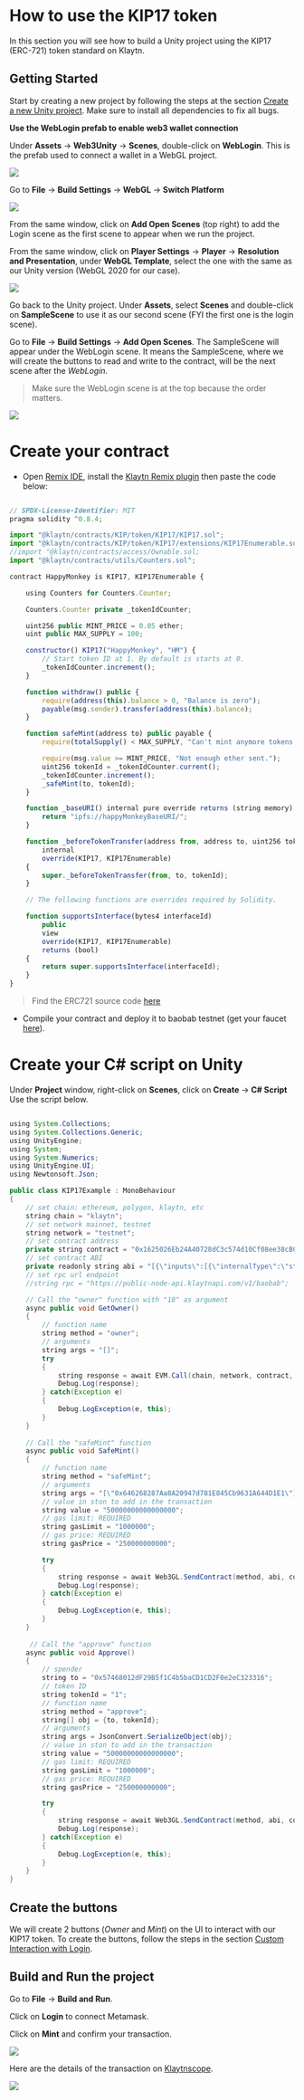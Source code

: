 # How to use the KIP17 token <a id="How to use the KIP17 token"></a>

In this section you will see how to build a Unity project using the KIP17 (ERC-721) token standard on Klaytn.

## Getting Started <a id="Getting Started"></a>

Start by creating a new project by following the steps at the section [Create a new Unity project]().
Make sure to install all dependencies to fix all bugs.

**Use the WebLogin prefab to enable web3 wallet connection**

Under **Assets** → **Web3Unity** → **Scenes**, double-click on **WebLogin**. This is the prefab used to connect a wallet in a WebGL project.

![](./../../images/chainsafe/12_webLogin.png)

Go to **File** → **Build Settings** → **WebGL** → **Switch Platform**

![](./../../images/chainsafe/13_webGL_switch.png)

From the same window, click on **Add Open Scenes** (top right) to add the Login scene as the first scene to appear when we run the project.

From the same window, click on **Player Settings** → **Player** → **Resolution and Presentation**, under **WebGL Template**, select the one with the same as our Unity version (WebGL 2020 for our case).

![](../../images/chainsafe/14_webGL_template.png)

Go back to the Unity project. Under **Assets**, select **Scenes** and double-click on **SampleScene** to use it as our second scene (FYI the first one is the login scene).

Go to **File** → **Build Settings** → **Add Open Scenes**. The SampleScene will appear under the WebLogin scene. It means the SampleScene, where we will create the buttons to read and write to the contract, will be the next scene after the *WebLogin*. 

> Make sure the WebLogin scene is at the top because the order matters.

![](../../images/chainsafe/15_add_openScenes.png)

# Create your contract <a id="Create your contract"></a>

* Open [Remix IDE](https://remix.ethereum.org/#optimize=false&runs=200&evmVersion=null), install the [Klaytn Remix plugin](https://klaytn.foundation/using-klaytn-plugin-on-remix/) then paste the code below:


```javascript

// SPDX-License-Identifier: MIT
pragma solidity ^0.8.4;

import "@klaytn/contracts/KIP/token/KIP17/KIP17.sol";
import "@klaytn/contracts/KIP/token/KIP17/extensions/KIP17Enumerable.sol";
//import "@klaytn/contracts/access/Ownable.sol;
import "@klaytn/contracts/utils/Counters.sol";

contract HappyMonkey is KIP17, KIP17Enumerable {

    using Counters for Counters.Counter;

    Counters.Counter private _tokenIdCounter;

    uint256 public MINT_PRICE = 0.05 ether;
    uint public MAX_SUPPLY = 100;

    constructor() KIP17("HappyMonkey", "HM") {
        // Start token ID at 1. By default is starts at 0.
        _tokenIdCounter.increment();
    }

    function withdraw() public {
        require(address(this).balance > 0, "Balance is zero");
        payable(msg.sender).transfer(address(this).balance);
    }

    function safeMint(address to) public payable {
        require(totalSupply() < MAX_SUPPLY, "Can't mint anymore tokens.");

        require(msg.value >= MINT_PRICE, "Not enough ether sent.");
        uint256 tokenId = _tokenIdCounter.current();
        _tokenIdCounter.increment();
        _safeMint(to, tokenId);
    }

    function _baseURI() internal pure override returns (string memory) {
        return "ipfs://happyMonkeyBaseURI/";
    }

    function _beforeTokenTransfer(address from, address to, uint256 tokenId)
        internal
        override(KIP17, KIP17Enumerable)
    {
        super._beforeTokenTransfer(from, to, tokenId);
    }

    // The following functions are overrides required by Solidity.

    function supportsInterface(bytes4 interfaceId)
        public
        view
        override(KIP17, KIP17Enumerable)
        returns (bool)
    {
        return super.supportsInterface(interfaceId);
    }
}


```

> Find the ERC721 source code [here](https://github.com/davidrazmadzeExtra/ERC721_NFT/blob/main/HappyMonkey.sol)

* Compile your contract and deploy it to baobab testnet (get your faucet [here](https://baobab.wallet.klaytn.foundation/faucet)).

# Create your C# script on Unity  <a id="Create your C# script on Unity"></a>

Under **Project** window, right-click on **Scenes**, click on **Create** → **C# Script** Use the script below.

```java

using System.Collections;
using System.Collections.Generic;
using UnityEngine;
using System;
using System.Numerics;
using UnityEngine.UI;
using Newtonsoft.Json;

public class KIP17Example : MonoBehaviour
{
    // set chain: ethereum, polygon, klaytn, etc
    string chain = "klaytn";
    // set network mainnet, testnet
    string network = "testnet";
    // set contract address
    private string contract = "0x1625026Eb24A40728dC3c574d10Cf08ee38cBC9A";
    // set contract ABI
    private readonly string abi = "[{\"inputs\":[{\"internalType\":\"string\",\"name\":\"name\",\"type\":\"string\"},{\"internalType\":\"string\",\"name\":\"symbol\",\"type\":\"string\"}],\"stateMutability\":\"nonpayable\",\"type\":\"constructor\",\"signature\":\"constructor\"},{\"anonymous\":false,\"inputs\":[{\"indexed\":true,\"internalType\":\"address\",\"name\":\"owner\",\"type\":\"address\"},{\"indexed\":true,\"internalType\":\"address\",\"name\":\"approved\",\"type\":\"address\"},{\"indexed\":true,\"internalType\":\"uint256\",\"name\":\"tokenId\",\"type\":\"uint256\"}],\"name\":\"Approval\",\"type\":\"event\",\"signature\":\"0x8c5be1e5ebec7d5bd14f71427d1e84f3dd0314c0f7b2291e5b200ac8c7c3b925\"},{\"anonymous\":false,\"inputs\":[{\"indexed\":true,\"internalType\":\"address\",\"name\":\"owner\",\"type\":\"address\"},{\"indexed\":true,\"internalType\":\"address\",\"name\":\"operator\",\"type\":\"address\"},{\"indexed\":false,\"internalType\":\"bool\",\"name\":\"approved\",\"type\":\"bool\"}],\"name\":\"ApprovalForAll\",\"type\":\"event\",\"signature\":\"0x17307eab39ab6107e8899845ad3d59bd9653f200f220920489ca2b5937696c31\"},{\"anonymous\":false,\"inputs\":[{\"indexed\":true,\"internalType\":\"address\",\"name\":\"previousOwner\",\"type\":\"address\"},{\"indexed\":true,\"internalType\":\"address\",\"name\":\"newOwner\",\"type\":\"address\"}],\"name\":\"OwnershipTransferred\",\"type\":\"event\",\"signature\":\"0x8be0079c531659141344cd1fd0a4f28419497f9722a3daafe3b4186f6b6457e0\"},{\"anonymous\":false,\"inputs\":[{\"indexed\":true,\"internalType\":\"address\",\"name\":\"from\",\"type\":\"address\"},{\"indexed\":true,\"internalType\":\"address\",\"name\":\"to\",\"type\":\"address\"},{\"indexed\":true,\"internalType\":\"uint256\",\"name\":\"tokenId\",\"type\":\"uint256\"}],\"name\":\"Transfer\",\"type\":\"event\",\"signature\":\"0xddf252ad1be2c89b69c2b068fc378daa952ba7f163c4a11628f55a4df523b3ef\"},{\"inputs\":[{\"internalType\":\"address\",\"name\":\"to\",\"type\":\"address\"},{\"internalType\":\"uint256\",\"name\":\"tokenId\",\"type\":\"uint256\"}],\"name\":\"approve\",\"outputs\":[],\"stateMutability\":\"nonpayable\",\"type\":\"function\",\"signature\":\"0x095ea7b3\"},{\"inputs\":[{\"internalType\":\"address\",\"name\":\"owner\",\"type\":\"address\"}],\"name\":\"balanceOf\",\"outputs\":[{\"internalType\":\"uint256\",\"name\":\"\",\"type\":\"uint256\"}],\"stateMutability\":\"view\",\"type\":\"function\",\"constant\":true,\"signature\":\"0x70a08231\"},{\"inputs\":[{\"internalType\":\"uint256\",\"name\":\"tokenId\",\"type\":\"uint256\"}],\"name\":\"getApproved\",\"outputs\":[{\"internalType\":\"address\",\"name\":\"\",\"type\":\"address\"}],\"stateMutability\":\"view\",\"type\":\"function\",\"constant\":true,\"signature\":\"0x081812fc\"},{\"inputs\":[{\"internalType\":\"address\",\"name\":\"owner\",\"type\":\"address\"},{\"internalType\":\"address\",\"name\":\"operator\",\"type\":\"address\"}],\"name\":\"isApprovedForAll\",\"outputs\":[{\"internalType\":\"bool\",\"name\":\"\",\"type\":\"bool\"}],\"stateMutability\":\"view\",\"type\":\"function\",\"constant\":true,\"signature\":\"0xe985e9c5\"},{\"inputs\":[],\"name\":\"name\",\"outputs\":[{\"internalType\":\"string\",\"name\":\"\",\"type\":\"string\"}],\"stateMutability\":\"view\",\"type\":\"function\",\"constant\":true,\"signature\":\"0x06fdde03\"},{\"inputs\":[],\"name\":\"owner\",\"outputs\":[{\"internalType\":\"address\",\"name\":\"\",\"type\":\"address\"}],\"stateMutability\":\"view\",\"type\":\"function\",\"constant\":true,\"signature\":\"0x8da5cb5b\"},{\"inputs\":[{\"internalType\":\"uint256\",\"name\":\"tokenId\",\"type\":\"uint256\"}],\"name\":\"ownerOf\",\"outputs\":[{\"internalType\":\"address\",\"name\":\"\",\"type\":\"address\"}],\"stateMutability\":\"view\",\"type\":\"function\",\"constant\":true,\"signature\":\"0x6352211e\"},{\"inputs\":[],\"name\":\"renounceOwnership\",\"outputs\":[],\"stateMutability\":\"nonpayable\",\"type\":\"function\",\"signature\":\"0x715018a6\"},{\"inputs\":[{\"internalType\":\"address\",\"name\":\"from\",\"type\":\"address\"},{\"internalType\":\"address\",\"name\":\"to\",\"type\":\"address\"},{\"internalType\":\"uint256\",\"name\":\"tokenId\",\"type\":\"uint256\"}],\"name\":\"safeTransferFrom\",\"outputs\":[],\"stateMutability\":\"nonpayable\",\"type\":\"function\",\"signature\":\"0x42842e0e\"},{\"inputs\":[{\"internalType\":\"address\",\"name\":\"from\",\"type\":\"address\"},{\"internalType\":\"address\",\"name\":\"to\",\"type\":\"address\"},{\"internalType\":\"uint256\",\"name\":\"tokenId\",\"type\":\"uint256\"},{\"internalType\":\"bytes\",\"name\":\"_data\",\"type\":\"bytes\"}],\"name\":\"safeTransferFrom\",\"outputs\":[],\"stateMutability\":\"nonpayable\",\"type\":\"function\",\"signature\":\"0xb88d4fde\"},{\"inputs\":[{\"internalType\":\"address\",\"name\":\"operator\",\"type\":\"address\"},{\"internalType\":\"bool\",\"name\":\"approved\",\"type\":\"bool\"}],\"name\":\"setApprovalForAll\",\"outputs\":[],\"stateMutability\":\"nonpayable\",\"type\":\"function\",\"signature\":\"0xa22cb465\"},{\"inputs\":[{\"internalType\":\"bytes4\",\"name\":\"interfaceId\",\"type\":\"bytes4\"}],\"name\":\"supportsInterface\",\"outputs\":[{\"internalType\":\"bool\",\"name\":\"\",\"type\":\"bool\"}],\"stateMutability\":\"view\",\"type\":\"function\",\"constant\":true,\"signature\":\"0x01ffc9a7\"},{\"inputs\":[],\"name\":\"symbol\",\"outputs\":[{\"internalType\":\"string\",\"name\":\"\",\"type\":\"string\"}],\"stateMutability\":\"view\",\"type\":\"function\",\"constant\":true,\"signature\":\"0x95d89b41\"},{\"inputs\":[{\"internalType\":\"uint256\",\"name\":\"tokenId\",\"type\":\"uint256\"}],\"name\":\"tokenURI\",\"outputs\":[{\"internalType\":\"string\",\"name\":\"\",\"type\":\"string\"}],\"stateMutability\":\"view\",\"type\":\"function\",\"constant\":true,\"signature\":\"0xc87b56dd\"},{\"inputs\":[{\"internalType\":\"address\",\"name\":\"from\",\"type\":\"address\"},{\"internalType\":\"address\",\"name\":\"to\",\"type\":\"address\"},{\"internalType\":\"uint256\",\"name\":\"tokenId\",\"type\":\"uint256\"}],\"name\":\"transferFrom\",\"outputs\":[],\"stateMutability\":\"nonpayable\",\"type\":\"function\",\"signature\":\"0x23b872dd\"},{\"inputs\":[{\"internalType\":\"address\",\"name\":\"newOwner\",\"type\":\"address\"}],\"name\":\"transferOwnership\",\"outputs\":[],\"stateMutability\":\"nonpayable\",\"type\":\"function\",\"signature\":\"0xf2fde38b\"},{\"inputs\":[{\"internalType\":\"string\",\"name\":\"baseURI_\",\"type\":\"string\"}],\"name\":\"setBaseURI\",\"outputs\":[],\"stateMutability\":\"nonpayable\",\"type\":\"function\",\"signature\":\"0x55f804b3\"},{\"inputs\":[{\"internalType\":\"address\",\"name\":\"recipient\",\"type\":\"address\"},{\"internalType\":\"string\",\"name\":\"tokenURI\",\"type\":\"string\"}],\"name\":\"mintNFT\",\"outputs\":[{\"internalType\":\"uint256\",\"name\":\"\",\"type\":\"uint256\"}],\"stateMutability\":\"nonpayable\",\"type\":\"function\",\"signature\":\"0xeacabe14\"}]";
    // set rpc url endpoint
    //string rpc = "https://public-node-api.klaytnapi.com/v1/baobab";

    // Call the "owner" function with "10" as argument
    async public void GetOwner()
    {
        // function name
        string method = "owner";
        // arguments
        string args = "[]";
        try
        {
            string response = await EVM.Call(chain, network, contract, abi, method, args);
            Debug.Log(response);
        } catch(Exception e) 
        {
            Debug.LogException(e, this);
        }
    }
    
    // Call the "safeMint" function 
    async public void SafeMint()
    {
        // function name
        string method = "safeMint";
        // arguments
        string args = "[\"0x646268287Aa8A20947d781E845Cb9631A644D1E1\"]";
        // value in ston to add in the transaction 
        string value = "50000000000000000";
        // gas limit: REQUIRED
        string gasLimit = "1000000";
        // gas price: REQUIRED
        string gasPrice = "250000000000";

        try 
        {
            string response = await Web3GL.SendContract(method, abi, contract, args, value, gasLimit, gasPrice);
            Debug.Log(response);
        } catch(Exception e) 
        {
            Debug.LogException(e, this);
        }
    }
    
     // Call the "approve" function 
    async public void Approve()
    {
        // spender
        string to = "0x57468012dF29B5f1C4b5baCD1CD2F0e2eC323316";
        // token ID
        string tokenId = "1";
        // function name
        string method = "approve";
        string[] obj = {to, tokenId};
        // arguments
        string args = JsonConvert.SerializeObject(obj);
        // value in ston to add in the transaction 
        string value = "50000000000000000";
        // gas limit: REQUIRED
        string gasLimit = "1000000";
        // gas price: REQUIRED
        string gasPrice = "250000000000";

        try 
        {
            string response = await Web3GL.SendContract(method, abi, contract, args, value, gasLimit, gasPrice);
            Debug.Log(response);
        } catch(Exception e) 
        {
            Debug.LogException(e, this);
        }
    }
}


```

## Create the buttons <a id="Create buttons"></a>
We will create 2 buttons (*Owner* and *Mint*) on the UI to interact with our KIP17 token.
To create the buttons, follow the steps in the section [Custom Interaction with Login]().

## Build and Run the project <a id="Build and Run the project"></a>
Go to **File** → **Build and Run**.

Click on **Login** to connect Metamask.

Click on **Mint** and confirm your transaction.

![](../../images/chainsafe/31_kip17_mintFunc.png)

Here are the details of the transaction on [Klaytnscope](https://baobab.scope.klaytn.com/tx/0xa7adfe56dd7892679adb385e42ee22f969d8672668c3cc5d4c1baf8ee63cb98c?tabId=eventLog).

![](../../images/chainsafe/32_kip17_tx.png)


